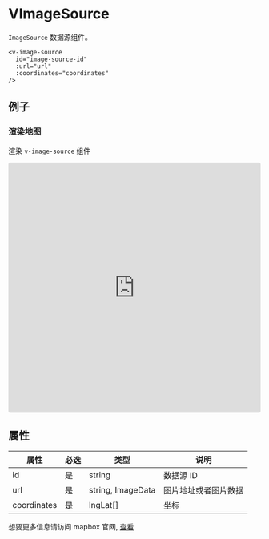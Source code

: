 # VImageSource

`ImageSource` 数据源组件。

```
<v-image-source
  id="image-source-id"
  :url="url"
  :coordinates="coordinates"
/>
```

## 例子

### 渲染地图

渲染 `v-image-source` 组件

<iframe src="https://codesandbox.io/embed/vfilllayer-wiv9l7?fontsize=14&hidenavigation=1&module=%2Fsrc%2FApp.vue&theme=dark"
     style="width:100%; height:500px; border:0; border-radius: 4px; overflow:hidden;"
     title="vfilllayer"
     allow="accelerometer; ambient-light-sensor; camera; encrypted-media; imagelocation; gyroscope; hid; microphone; midi; payment; usb; vr; xr-spatial-tracking"
     sandbox="allow-forms allow-modals allow-popups allow-presentation allow-same-origin allow-scripts"
   ></iframe>

## 属性

| 属性        | 必选 | 类型              | 说明                 |
| ----------- | ---- | ----------------- | -------------------- |
| id          | 是   | string            | 数据源 ID            |
| url         | 是   | string, ImageData | 图片地址或者图片数据 |
| coordinates | 是   | lngLat[]          | 坐标                 |

想要更多信息请访问 mapbox 官网, [查看](https://docs.mapbox.com/mapbox-gl-js/style-spec/sources/#image)

